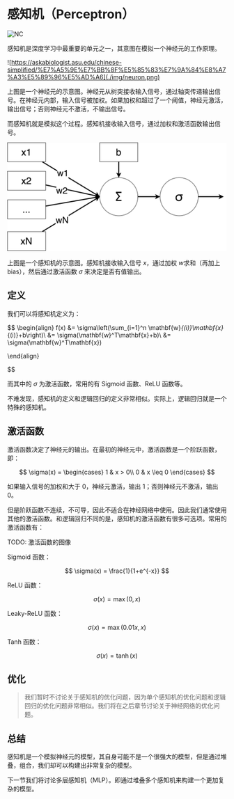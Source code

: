 # 感知机（Perceptron）

![NC](https://img.shields.io/badge/LH-Neural%20Compulation-red)

感知机是深度学习中最重要的单元之一，其意图在模拟一个神经元的工作原理。

![https://askabiologist.asu.edu/chinese-simplified/%E7%A5%9E%E7%BB%8F%E5%85%83%E7%9A%84%E8%A7%A3%E5%89%96%E5%AD%A6](./img/neuron.png)

上图是一个神经元的示意图。神经元从树突接收输入信号，通过轴突传递输出信号。在神经元内部，输入信号被加权。如果加权和超过了一个阈值，神经元激活，输出信号；否则神经元不激活，不输出信号。

而感知机就是模拟这个过程。感知机接收输入信号，通过加权和激活函数输出信号。

![](./img/perceptron.png)

上图是一个感知机的示意图。感知机接收输入信号 $x$，通过加权 $w$求和（再加上bias），然后通过激活函数 $\sigma$ 来决定是否有值输出。

## 定义

我们可以将感知机定义为：

$$
\begin{align}
f(x) 
&= \sigma\left(\sum_{i=1}^n \mathbf{w}_{(i)}\mathbf{x}_{(i)}+b\right)\\
&= \sigma(\mathbf{w}^T\mathbf{x}+b)\\
&= \sigma(\mathbf{w}^T\mathbf{x})

\end{align}

$$

而其中的 $\sigma$ 为激活函数，常用的有 Sigmoid 函数、ReLU 函数等。

不难发现，感知机的定义和逻辑回归的定义非常相似。实际上，逻辑回归就是一个特殊的感知机。

## 激活函数

激活函数决定了神经元的输出。在最初的神经元中，激活函数是一个阶跃函数，即：

$$
\sigma(x) = \begin{cases}
1 & x > 0\\
0 & x \leq 0
\end{cases}
$$

如果输入信号的加权和大于 0，神经元激活，输出 1；否则神经元不激活，输出 0。

但是阶跃函数不连续，不可导，因此不适合在神经网络中使用。因此我们通常使用其他的激活函数。和逻辑回归不同的是，感知机的激活函数有很多可选项。常用的激活函数有：

TODO: 激活函数的图像

Sigmoid 函数：

$$
\sigma(x) = \frac{1}{1+e^{-x}}
$$

ReLU 函数：

$$
\sigma(x) = \max(0, x)
$$

Leaky-ReLU 函数：

$$
\sigma(x) = \max(0.01x, x)
$$

Tanh 函数：

$$
\sigma(x) = \tanh(x)
$$

## 优化

> 我们暂时不讨论关于感知机的优化问题，因为单个感知机的优化问题和逻辑回归的优化问题非常相似。我们将在之后章节讨论关于神经网络的优化问题。

## 总结

感知机是一个模拟神经元的模型，其自身可能不是一个很强大的模型，但是通过堆叠，组合，我们却可以构建出非常复杂的模型。

下一节我们将讨论多层感知机（MLP）。即通过堆叠多个感知机来构建一个更加复杂的模型。